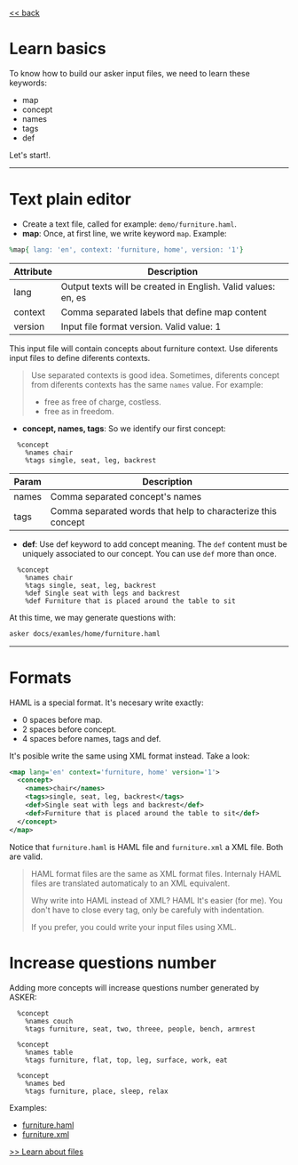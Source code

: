 
[<< back](README.md)

# Learn basics

To know how to build our asker input files, we need to learn
these keywords:
* map
* concept
* names
* tags
* def

Let's start!.

---

# Text plain editor

* Create a text file, called for example: `demo/furniture.haml`.
* **map**: Once, at first line, we write keyword `map`. Example:

```ruby
%map{ lang: 'en', context: 'furniture, home', version: '1'}
```

| Attribute | Description                                    |
| --------- | ---------------------------------------------- |
| lang      | Output texts will be created in English. Valid values: en, es |
| context   | Comma separated labels that define map content |
| version   | Input file format version. Valid value: 1 |

This input file will contain concepts about furniture context.
Use diferents input files to define diferents contexts.

> Use separated contexts is good idea. Sometimes, diferents concept from diferents contexts has the same `names` value. For example:
> * free as free of charge, costless.
> * free as in freedom.

* **concept, names, tags**: So we identify our first concept:

```
  %concept
    %names chair
    %tags single, seat, leg, backrest
```

| Param | Description                     |
| ----- | ------------------------------- |
| names | Comma separated concept's names |
| tags  | Comma separated words that help to characterize this concept |

* **def**: Use def keyword to add concept meaning. The `def` content must be uniquely associated to our concept. You can use `def` more than once.

```
  %concept
    %names chair
    %tags single, seat, leg, backrest
    %def Single seat with legs and backrest
    %def Furniture that is placed around the table to sit
```

At this time, we may generate questions with:

```bash
asker docs/examles/home/furniture.haml
```

---

# Formats

HAML is a special format. It's necesary write exactly:
* 0 spaces before map.
* 2 spaces before concept.
* 4 spaces before names, tags and def.

It's posible write the same using XML format instead. Take a look:

```xml
<map lang='en' context='furniture, home' version='1'>
  <concept>
    <names>chair</names>
    <tags>single, seat, leg, backrest</tags>
    <def>Single seat with legs and backrest</def>
    <def>Furniture that is placed around the table to sit</def>
  </concept>
</map>
```

Notice that `furniture.haml` is HAML file and  `furniture.xml` a XML file. Both are valid.

> HAML format files are the same as XML format files.
Internaly HAML files are translated automaticaly to an XML equivalent.
>
> Why write into HAML instead of XML? HAML It's easier (for me).
You don't have to close every tag, only be carefuly with indentation.
>
> If you prefer, you could write your input files using XML.

# Increase questions number

Adding more concepts will increase questions number generated by ASKER:

```
  %concept
    %names couch
    %tags furniture, seat, two, threee, people, bench, armrest

  %concept
    %names table
    %tags furniture, flat, top, leg, surface, work, eat

  %concept
    %names bed
    %tags furniture, place, sleep, relax
```

Examples:
* [furniture.haml](../examples/home/furniture.haml)
* [furniture.xml](../examples/home/xml/furniture.xml)

[>> Learn about files](files.md)
